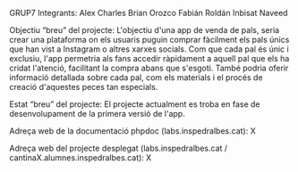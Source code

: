 GRUP7 Integrants: Alex Charles Brian Orozco Fabián Roldán Inbisat Naveed

Objectiu “breu” del projecte: L'objectiu d'una app de venda de pals, seria crear una plataforma on els usuaris puguin comprar fàcilment els pals únics que han vist a Instagram o altres xarxes socials. Com que cada pal és únic i exclusiu, l'app permetria als fans accedir ràpidament a aquell pal que els ha cridat l'atenció, facilitant la compra abans que s'esgoti. També podria oferir informació detallada sobre cada pal, com els materials i el procés de creació d'aquestes peces tan especials.

Estat “breu” del projecte: El projecte actualment es troba en fase de desenvolupament de la primera versió de l'app.

Adreça web de la documentació phpdoc (labs.inspedralbes.cat): X

Adreça web del projecte desplegat (labs.inspedralbes.cat / cantinaX.alumnes.inspedralbes.cat): X
